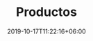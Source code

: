 ---
title: "Productos"
date: 2019-10-17T11:22:16+06:00
draft: false
description: "this is a meta description"
---